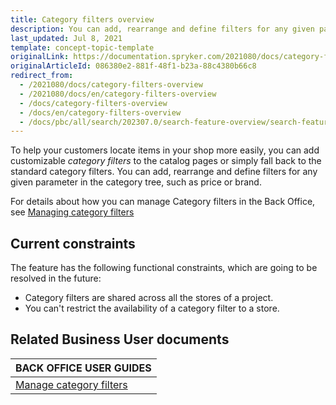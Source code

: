 ```yaml
---
title: Category filters overview
description: You can add, rearrange and define filters for any given parameter in the category tree, such as price or brand.
last_updated: Jul 8, 2021
template: concept-topic-template
originalLink: https://documentation.spryker.com/2021080/docs/category-filters-overview
originalArticleId: 086380e2-881f-48f1-b23a-88c4380b66c8
redirect_from:
  - /2021080/docs/category-filters-overview
  - /2021080/docs/en/category-filters-overview
  - /docs/category-filters-overview
  - /docs/en/category-filters-overview
  - /docs/pbc/all/search/202307.0/search-feature-overview/search-feature-overview/category-filters-overview.html
---
```


To help your customers locate items in your shop more easily, you can add customizable *category filters* to the catalog pages or simply fall back to the standard category filters. You can add, rearrange and define filters for any given parameter in the category tree, such as price or brand.

For details about how you can manage Category filters in the Back Office, see [Managing category filters](/docs/pbc/all/search/{{page.version}}/base-shop/manage-in-the-back-office/category-filters/assign-and-deassign-filters-from-categories.html)

## Current constraints

The feature has the following functional constraints, which are going to be resolved in the future:
* Category filters are shared across all the stores of a project.
* You can't restrict the availability of a category filter to a store.

## Related Business User documents

|BACK OFFICE USER GUIDES|
|---|
| [Manage category filters](/docs/pbc/all/search/{{page.version}}/base-shop/manage-in-the-back-office/category-filters/assign-and-deassign-filters-from-categories.html)  |
